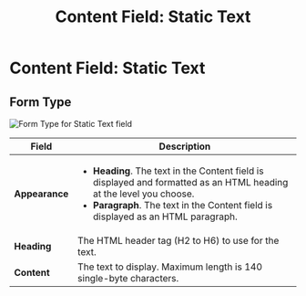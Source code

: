 ﻿---
uid: content-field-static-text
locale: en
title: "Content Field: Static Text"
dnneditions: Evoq Engage
dnnversion: 09.02.00
related-topics: content-field-assets,content-field-date-time,content-field-multi-line-text,content-field-multiple-choice,content-field-number,content-field-reference-object,content-field-single-line-text
---

# Content Field: Static Text

## Form Type

  

![Form Type for Static Text field](/images/scr-ContentField-StaticText-formtype.gif)

  

|**Field**|**Description**|
|---|---|
|**Appearance**|<ul><li><strong>Heading</strong>. The text in the Content field is displayed and formatted as an HTML heading at the level you choose.</li><li><strong>Paragraph</strong>. The text in the Content field is displayed as an HTML paragraph.</li></ul>|
|**Heading**|The HTML header tag (H2 to H6) to use for the text.|
|**Content**|The text to display. Maximum length is 140 single-byte characters.|
